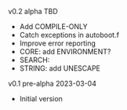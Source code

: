 
v0.2 alpha TBD
- Add COMPILE-ONLY
- Catch exceptions in autoboot.f
- Improve error reporting
- CORE: add ENVIRONMENT?
- SEARCH:
- STRING: add UNESCAPE

v0.1 pre-alpha 2023-03-04
- Initial version
